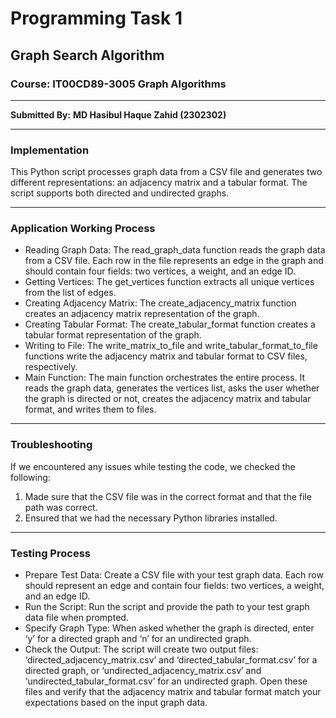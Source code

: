 # Programming Task 1

## Graph Search Algorithm
### Course: IT00CD89-3005 Graph Algorithms 

-------
**Submitted By:**
**MD Hasibul Haque Zahid (2302302)** 

-------

### Implementation

This Python script processes graph data from a CSV file and generates two different representations: an adjacency matrix and a tabular format. The script supports both directed and undirected graphs.

-------
### Application Working Process

- Reading Graph Data: The read_graph_data function reads the graph data from a CSV file. Each row in the file represents an edge in the graph and should contain four fields: two vertices, a weight, and an edge ID.
- Getting Vertices: The get_vertices function extracts all unique vertices from the list of edges.
- Creating Adjacency Matrix: The create_adjacency_matrix function creates an adjacency matrix representation of the graph.
- Creating Tabular Format: The create_tabular_format function creates a tabular format representation of the graph.
- Writing to File: The write_matrix_to_file and write_tabular_format_to_file functions write the adjacency matrix and tabular format to CSV files, respectively.
- Main Function: The main function orchestrates the entire process. It reads the graph data, generates the vertices list, asks the user whether the graph is directed or not, creates the adjacency matrix and tabular format, and writes them to files.

-------
### Troubleshooting
If we encountered any issues while testing the code, we checked the following:

1. Made sure that the CSV file was in the correct format and that the file path was correct.
2. Ensured that we had the necessary Python libraries installed.

-------
### Testing Process

- Prepare Test Data: Create a CSV file with your test graph data. Each row should represent an edge and contain four fields: two vertices, a weight, and an edge ID.
- Run the Script: Run the script and provide the path to your test graph data file when prompted.
- Specify Graph Type: When asked whether the graph is directed, enter ‘y’ for a directed graph and ‘n’ for an undirected graph.
- Check the Output: The script will create two output files: ‘directed_adjacency_matrix.csv’ and ‘directed_tabular_format.csv’ for a directed graph, or ‘undirected_adjacency_matrix.csv’ and ‘undirected_tabular_format.csv’ for an undirected graph. Open these files and  verify that the adjacency matrix and tabular format match your expectations based on the input graph data.
